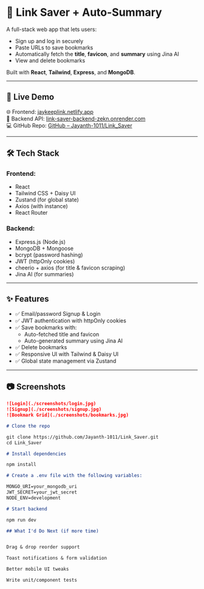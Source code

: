 # 🔗 Link Saver + Auto-Summary

A full-stack web app that lets users:

- Sign up and log in securely
- Paste URLs to save bookmarks
- Automatically fetch the **title**, **favicon**, and **summary** using Jina AI
- View and delete bookmarks

Built with **React**, **Tailwind**, **Express**, and **MongoDB**.

---

## 🚀 Live Demo

🌐 Frontend: [jaykeeplink.netlify.app](https://jaykeeplink.netlify.app)  
🔗 Backend API: [link-saver-backend-zekn.onrender.com](https://link-saver-backend-zekn.onrender.com)  
💻 GitHub Repo: [GitHub – Jayanth-1011/Link_Saver](https://github.com/Jayanth-1011/Link_Saver)

---

## 🛠 Tech Stack

### Frontend:

- React
- Tailwind CSS + Daisy UI
- Zustand (for global state)
- Axios (with instance)
- React Router

### Backend:

- Express.js (Node.js)
- MongoDB + Mongoose
- bcrypt (password hashing)
- JWT (httpOnly cookies)
- cheerio + axios (for title & favicon scraping)
- Jina AI (for summaries)

---

## ✨ Features

- ✅ Email/password Signup & Login
- ✅ JWT authentication with httpOnly cookies
- ✅ Save bookmarks with:
  - Auto-fetched title and favicon
  - Auto-generated summary using Jina AI
- ✅ Delete bookmarks
- ✅ Responsive UI with Tailwind & Daisy UI
- ✅ Global state management via Zustand

---

## 📷 Screenshots


```md
![Login](./screenshots/login.jpg)
![Signup](./screenshots/signup.jpg)
![Bookmark Grid](./screenshots/bookmarks.jpg)

# Clone the repo

git clone https://github.com/Jayanth-1011/Link_Saver.git
cd Link_Saver

# Install dependencies

npm install

# Create a .env file with the following variables:

MONGO_URI=your_mongodb_uri
JWT_SECRET=your_jwt_secret
NODE_ENV=development

# Start backend

npm run dev

## What I'd Do Next (if more time)


Drag & drop reorder support

Toast notifications & form validation

Better mobile UI tweaks

Write unit/component tests
```
